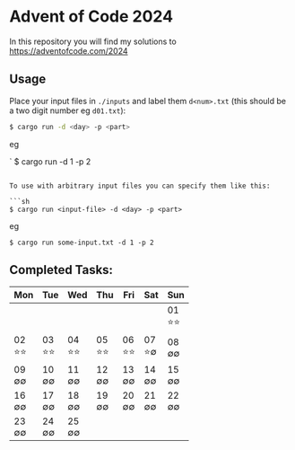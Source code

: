 Advent of Code 2024
===================


In this repository you will find my solutions to https://adventofcode.com/2024

Usage
-----

Place your input files in `./inputs` and label them `d<num>.txt` (this should be a two digit number eg `d01.txt`):

```sh
$ cargo run -d <day> -p <part>
```

eg

`
$ cargo run -d 1 -p 2

```

To use with arbitrary input files you can specify them like this:

```sh
$ cargo run <input-file> -d <day> -p <part>
```

eg

```
$ cargo run some-input.txt -d 1 -p 2
```

Completed Tasks:
----------------

| Mon      | Tue      | Wed      | Thu      | Fri      | Sat      | Sun       | 
|----------|----------|----------|----------|----------|----------|-----------|
|          |          |          |          |          |          | 01<br>️⭐⭐ | 
| 02<br>⭐⭐ | 03<br>⭐⭐ | 04<br>⭐⭐ | 05<br>⭐⭐ | 06<br>⭐⭐ | 07<br>⭐∅ | 08<br>∅∅  | 
| 09<br>∅∅ | 10<br>∅∅ | 11<br>∅∅ | 12<br>∅∅ | 13<br>∅∅ | 14<br>∅∅ | 15<br>∅∅  | 
| 16<br>∅∅ | 17<br>∅∅ | 18<br>∅∅ | 19<br>∅∅ | 20<br>∅∅ | 21<br>∅∅ | 22<br>∅∅  | 
| 23<br>∅∅ | 24<br>∅∅ | 25<br>∅∅ |          |          |          |           | 
